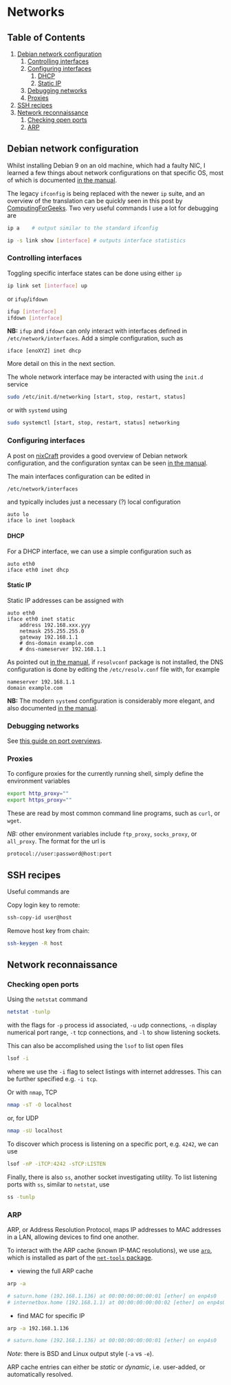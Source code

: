 # Networks

<!--BEGIN TOC-->
## Table of Contents
1. [Debian network configuration](#debian-network-configuration)
    1. [Controlling interfaces](#controlling-interfaces)
    2. [Configuring interfaces](#configuring-interfaces)
        1. [DHCP](#dhcp)
        2. [Static IP](#static-ip)
    3. [Debugging networks](#debugging-networks)
    4. [Proxies](#proxies)
2. [SSH recipes](#ssh-recipes)
3. [Network reconnaissance](#network-reconnaissance)
    1. [Checking open ports](#checking-open-ports)
    2. [ARP](#arp)

<!--END TOC-->

## Debian network configuration
Whilst installing Debian 9 on an old machine, which had a faulty NIC, I learned a few things about network configurations on that specific OS, most of which is documented [in the manual](https://www.debian.org/doc/manuals/debian-reference/ch05.en.html).

The legacy `ifconfig` is being replaced with the newer `ip` suite, and an overview of the translation can be quickly seen in this post by [ComputingForGeeks](https://computingforgeeks.com/ifconfig-vs-ip-usage-guide-on-linux/). Two very useful commands I use a lot for debugging are
```bash
ip a 	# output similar to the standard ifconfig

ip -s link show [interface]	# outputs interface statistics
```


### Controlling interfaces
Toggling specific interface states can be done using either `ip`
```bash
ip link set [interface] up
```
or `ifup`/`ifdown`
```bash
ifup [interface]
ifdown [interface]
```
**NB:** `ifup` and `ifdown` can only interact with interfaces defined in `/etc/network/interfaces`. Add a simple configuration, such as
```
iface [enoXYZ] inet dhcp
```
More detail on this in the next section.

The whole network interface may be interacted with using the `init.d` service
```bash
sudo /etc/init.d/networking [start, stop, restart, status]
```
or with `systemd` using
```bash
sudo systemctl [start, stop, restart, status] networking
```


### Configuring interfaces
A post on [nixCraft](https://www.cyberciti.biz/faq/howto-configuring-network-interface-cards-on-debian/) provides a good overview of Debian network configuration, and the configuration syntax can be seen [in the manual](https://www.debian.org/doc/manuals/debian-reference/ch05.en.html#_the_basic_syntax_of_etc_network_interfaces).

The main interfaces configuration can be edited in
```bash
/etc/network/interfaces
```
and typically includes just a necessary (?) local configuration
```
auto lo
iface lo inet loopback
```

#### DHCP
For a DHCP interface, we can use a simple configuration such as
```
auto eth0
iface eth0 inet dhcp
```

#### Static IP
Static IP addresses can be assigned with
```
auto eth0
iface eth0 inet static
	address 192.168.xxx.yyy
	netmask 255.255.255.0
	gateway 192.168.1.1
	# dns-domain example.com
	# dns-nameserver 192.168.1.1
```
As pointed out [in the manual](https://www.debian.org/doc/manuals/debian-reference/ch05.en.html#_the_network_interface_with_the_static_ip), if `resolvconf` package is not installed, the DNS configuration is done by editing the `/etc/resolv.conf` file with, for example
```
nameserver 192.168.1.1
domain example.com
```

**NB:** The modern `systemd` configuration is considerably more elegant, and also documented [in the manual](https://www.debian.org/doc/manuals/debian-reference/ch05.en.html#_the_modern_network_configuration_without_gui).

### Debugging networks
See [this guide on port overviews](https://linuxize.com/post/check-listening-ports-linux/).

### Proxies

To configure proxies for the currently running shell, simply define the environment variables
```bash
export http_proxy=""
export https_proxy=""
```
These are read by most common command line programs, such as `curl`, or `wget`.

*NB:* other environment variables include `ftp_proxy`, `socks_proxy`, or `all_proxy`. The format for the url is
```
protocol://user:password@host:port
```


## SSH recipes
Useful commands are

Copy login key to remote:

```bash
ssh-copy-id user@host
```
Remove host key from chain:
```bash
ssh-keygen -R host
```

## Network reconnaissance

### Checking open ports
Using the `netstat` command
```bash
netstat -tunlp
```
with the flags for `-p` process id associated, `-u` udp connections, `-n` display numerical port range, `-t` tcp connections, and `-l` to show listening sockets.

This can also be accomplished using the `lsof` to list open files
```bash
lsof -i
```
where we use the `-i` flag to select listings with internet addresses. This can be further specified e.g. `-i tcp`.

Or with `nmap`, TCP
```bash
nmap -sT -O localhost
```
or, for UDP
```bash
nmap -sU localhost
```

To discover which process is listening on a specific port, e.g. `4242`, we can use
```bash
lsof -nP -iTCP:4242 -sTCP:LISTEN
```

Finally, there is also `ss`, another socket investigating utility. To list listening ports with `ss`, similar to `netstat`, use
```bash
ss -tunlp
``` 

### ARP
ARP, or Address Resolution Protocol, maps IP addresses to MAC addresses in a LAN, allowing devices to find one another.

To interact with the ARP cache (known IP-MAC resolutions), we use [`arp`](https://manpages.debian.org/buster/net-tools/arp.8.en.html), which is installed as part of the [`net-tools` package](https://manpages.debian.org/buster/net-tools/index.html).

- viewing the full ARP cache
```bash
arp -a

# saturn.home (192.168.1.136) at 00:00:00:00:00:01 [ether] on enp4s0
# internetbox.home (192.168.1.1) at 00:00:00:00:00:02 [ether] on enp4s0
```
- find MAC for specific IP
```bash
arp -a 192.168.1.136

# saturn.home (192.168.1.136) at 00:00:00:00:00:01 [ether] on enp4s0
```

*Note*: there is BSD and Linux output style (`-a` vs `-e`).

ARP cache entries can either be *static* or *dynamic*, i.e. user-added, or automatically resolved. 